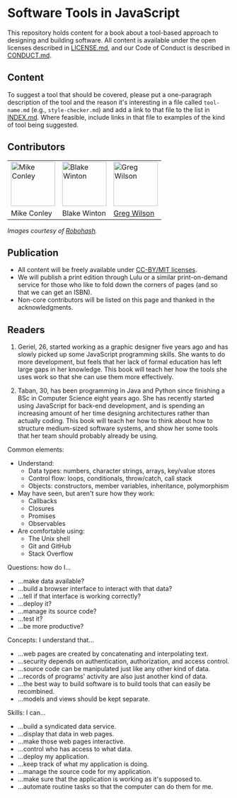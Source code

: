 # Software Tools in JavaScript

This repository holds content for a book about a tool-based approach to designing and building software.
All content is available under the open licenses described in [LICENSE.md](./LICENSE.md),
and our Code of Conduct is described in [CONDUCT.md](./CONDUCT.md).

## Content

To suggest a tool that should be covered,
please put a one-paragraph description of the tool and the reason it's interesting
in a file called `tool-name.md`
(e.g., `style-checker.md`)
and add a link to that file to the list in [INDEX.md](./INDEX.md).
Where feasible,
include links in that file to examples of the kind of tool being suggested.

## Contributors

<table cellpadding="5">
  <tr>
    <td><img src="./img/mike.png" height="100" width="100" alt="Mike Conley"></td>
    <td><img src="./img/blake.png" height="100" width="100" alt="Blake Winton"></td>
    <td><img src="./img/greg.png" height="100" width="100" alt="Greg Wilson"></td>
  </tr>
  <tr>
    <td>Mike Conley</td>
    <td>Blake Winton</td>
    <td><a href="http://third-bit.com">Greg Wilson</a></td>
  </tr>
</table>

*Images courtesy of [Robohash](http://robohash.org).*

## Publication

-   All content will be freely available under [CC-BY/MIT licenses](./LICENSE.md).
-   We will publish a print edition through Lulu or a similar print-on-demand service
    for those who like to fold down the corners of pages
    (and so that we can get an ISBN).
-   Non-core contributors will be listed on this page and thanked in the acknowledgments.

## Readers

1.  Geriel, 26, started working as a graphic designer five years ago and has slowly picked up some JavaScript programming skills.
    She wants to do more development,
    but feels that her lack of formal education has left large gaps in her knowledge.
    This book will teach her how the tools she uses work
    so that she can use them more effectively.

2.  Taban, 30, has been programming in Java and Python since finishing a BSc in Computer Science eight years ago.
    She has recently started using JavaScript for back-end development,
    and is spending an increasing amount of her time designing architectures rather than actually coding.
    This book will teach her how to think about how to structure medium-sized software systems,
    and show her some tools that her team should probably already be using.

Common elements:
-   Understand:
    -   Data types: numbers, character strings, arrays, key/value stores
    -   Control flow: loops, conditionals, throw/catch, call stack
    -   Objects: constructors, member variables, inheritance, polymorphism
-   May have seen, but aren't sure how they work:
    -   Callbacks
    -   Closures
    -   Promises
    -   Observables
-   Are comfortable using:
    -   The Unix shell
    -   Git and GitHub
    -   Stack Overflow

Questions: how do I…
-   …make data available?
-   …build a browser interface to interact with that data?
-   …tell if that interface is working correctly?
-   …deploy it?
-   …manage its source code?
-   …test it?
-   …be more productive?

Concepts: I understand that…
-   …web pages are created by concatenating and interpolating text.
-   …security depends on authentication, authorization, and access control.
-   …source code can be manipulated just like any other kind of data.
-   …records of programs' activity are also just another kind of data.
-   …the best way to build software is to build tools that can easily be recombined.
-   …models and views should be kept separate.

Skills: I can…
-   …build a syndicated data service.
-   …display that data in web pages.
-   …make those web pages interactive.
-   …control who has access to what data.
-   …deploy my application.
-   …keep track of what my application is doing.
-   …manage the source code for my application.
-   …make sure that the application is working as it's supposed to.
-   …automate routine tasks so that the computer can do them for me.
